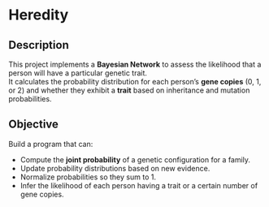 # Heredity

## Description
This project implements a **Bayesian Network** to assess the likelihood that a person will have a particular genetic trait.  
It calculates the probability distribution for each person’s **gene copies** (0, 1, or 2) and whether they exhibit a **trait** based on inheritance and mutation probabilities.

## Objective
Build a program that can:
- Compute the **joint probability** of a genetic configuration for a family.
- Update probability distributions based on new evidence.
- Normalize probabilities so they sum to 1.
- Infer the likelihood of each person having a trait or a certain number of gene copies.

